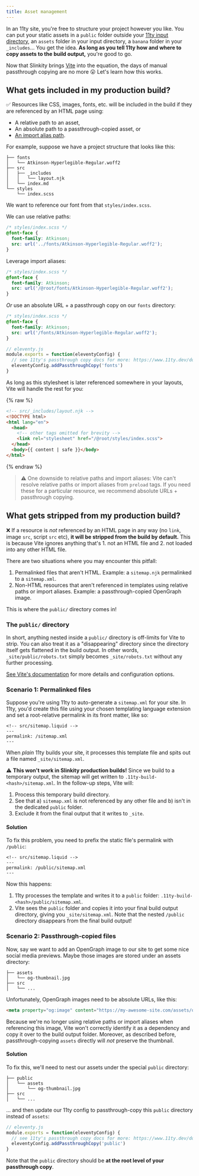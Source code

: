 ```yaml
---
title: Asset management
---
```


In an 11ty site, you're free to structure your project however you like. You can put your static assets in a `public` folder outside your [11ty input directory]((https://www.11ty.dev/docs/config/#input-directory)), an `assets` folder in your input directory, a `banana` folder in your `_includes`... You get the idea. **As long as you tell 11ty how and where to copy assets to the build output,** you're good to go.

Now that Slinkity brings [Vite](https://vitejs.dev/) into the equation, the days of manual passthrough copying are no more 😮 Let's learn how this works.

## What gets included in my production build?

✅ Resources like CSS, images, fonts, etc. will be included in the build if they are referenced by an HTML page using:

- A relative path to an asset,
- An absolute path to a passthrough-copied asset, or
- [An import alias path](/docs/import-aliases).

For example, suppose we have a project structure that looks like this:

```plaintext
├── fonts
│   └── Atkinson-Hyperlegible-Regular.woff2
├── src
│   ├── _includes
│   │   └── layout.njk
│   └── index.md
└── styles
    └── index.scss
```

We want to reference our font from that `styles/index.scss`.

We can use relative paths:

```css
/* styles/index.scss */
@font-face {
  font-family: Atkinson;
  src: url('../fonts/Atkinson-Hyperlegible-Regular.woff2');
}
```

Leverage import aliases:

```css
/* styles/index.scss */
@font-face {
  font-family: Atkinson;
  src: url('/@root/fonts/Atkinson-Hyperlegible-Regular.woff2');
}
```

_Or_ use an absolute URL + a passthrough copy on our `fonts` directory:

```css
/* styles/index.scss */
@font-face {
  font-family: Atkinson;
  src: url('/fonts/Atkinson-Hyperlegible-Regular.woff2');
}
```

```js
// eleventy.js
module.exports = function(eleventyConfig) {
  // see 11ty's passthrough copy docs for more: https://www.11ty.dev/docs/copy/
  eleventyConfig.addPassthroughCopy('fonts')
}
```

As long as this stylesheet is later referenced somewhere in your layouts, Vite will handle the rest for you:

{% raw %}
```html
<!-- src/_includes/layout.njk -->
<!DOCTYPE html>
<html lang="en">
  <head>
    <!-- other tags omitted for brevity -->
    <link rel="stylesheet" href="/@root/styles/index.scss">
  </head>
  <body>{{ content | safe }}</body>
</html>
```
{% endraw %}

> ⚠️ One downside to relative paths and import aliases: Vite can't resolve relative paths or import aliases from `preload` tags. If you need these for a particular resource, we recommend absolute URLs + passthrough copying.

## What gets stripped from my production build?

❌ If a resource is _not_ referenced by an HTML page in any way (no `link`, image `src`, script `src` etc), **it will be stripped from the build by default.** This is because Vite ignores anything that's 1. not an HTML file and 2. not loaded into any other HTML file.

There are two situations where you may encounter this pitfall:

1. Permalinked files that aren't HTML. Example: a `sitemap.njk` permalinked to a `sitemap.xml`.
2. Non-HTML resources that aren't referenced in templates using relative paths or import aliases. Example: a passthrough-copied OpenGraph image.

This is where the `public/` directory comes in!

### The `public/` directory

In short, anything nested inside a `public/` directory is off-limits for Vite to strip. You can also treat it as a "disappearing" directory since the directory itself gets flattened in the build output. In other words, `_site/public/robots.txt` simply becomes `_site/robots.txt` without any further processing.

[See Vite's documentation](https://vitejs.dev/guide/assets.html#the-public-directory) for more details and configuration options.

### Scenario 1: Permalinked files

Suppose you're using 11ty to auto-generate a `sitemap.xml` for your site. In 11ty, you'd create this file using your chosen templating language extension and set a root-relative permalink in its front matter, like so:

```liquid
<!-- src/sitemap.liquid -->
---
permalink: /sitemap.xml
---
```

When _plain_ 11ty builds your site, it processes this template file and spits out a file named `_site/sitemap.xml`.

⚠️ **This won't work in Slinkity production builds!** Since we build to a temporary output, the sitemap will get written to `.11ty-build-<hash>/sitemap.xml`. In the follow-up steps, Vite will:

1. Process this temporary build directory.
2. See that a) `sitemap.xml` is not referenced by any other file and b) isn't in the dedicated `public` folder.
3. Exclude it from the final output that it writes to `_site`.

#### Solution

To fix this problem, you need to prefix the static file's permalink with `/public`:

```liquid
<!-- src/sitemap.liquid -->
---
permalink: /public/sitemap.xml
---
```

Now this happens:

1. 11ty processes the template and writes it to a `public` folder: `.11ty-build-<hash>/public/sitemap.xml`.
2. Vite sees the `public` folder and copies it into your final build output directory, giving you `_site/sitemap.xml`. Note that the nested `/public` directory disappears from the final build output!

### Scenario 2: Passthrough-copied files

Now, say we want to add an OpenGraph image to our site to get some nice social media previews. Maybe those images are stored under an assets directory:

```plaintext
├── assets
│   └── og-thumbnail.jpg
├── src
│   └── ...
```

Unfortunately, OpenGraph images need to be absolute URLs, like this:

```html
<meta property="og:image" content="https://my-awesome-site.com/assets/og-thumbnail.jpg">
```

Because we're no longer using relative paths or import aliases when referencing this image, Vite won't correctly identify it as a dependency and copy it over to the build output folder. Moreover, as described before, passthrough-copying `assets` directly will _not_ preserve the thumbnail.

#### Solution

To fix this, we'll need to nest our assets under the special `public` directory:

```plaintext
├── public
│   └── assets
│       └── og-thumbnail.jpg
├── src
│   └── ...
```

... and then update our 11ty config to passthrough-copy this `public` directory instead of `assets`:

```js
// eleventy.js
module.exports = function(eleventyConfig) {
  // see 11ty's passthrough copy docs for more: https://www.11ty.dev/docs/copy/
  eleventyConfig.addPassthroughCopy('public')
}
```

Note that the `public` directory should be **at the root level of your passthrough copy**.
